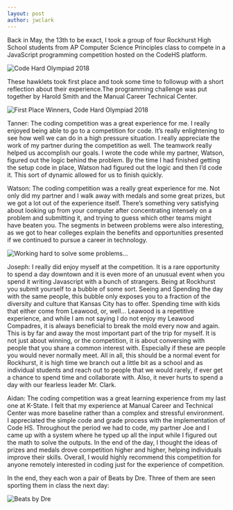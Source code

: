 ```yaml
---
layout: post
author: jwclark
---
```

Back in May, the 13th to be exact, I took a group of four Rockhurst High School students from AP Computer Science Principles class to compete in a JavaScript programming competition hosted on the CodeHS platform.

<div class="flex-wrapper">
  <img alt="Code Hard Olympiad 2018" src="{{site.baseurl}}/img/codehardolympiad.png">
</div>

These hawklets took first place and took some time to followup with a short reflection about their experience.The programming challenge was put together by Harold Smith and the Manual Career Technical Center. 

<div class="flex-wrapper">
  <img alt="First Place Winners, Code Hard Olympiad 2018" src="{{site.baseurl}}/img/firstplace.jpg">
</div>

Tanner: The coding competition was a great experience for me. I really enjoyed being able to go to a competition for code. It’s really enlightening to see how well we can do in a high pressure situation. I really appreciate the work of my partner during the competition as well. The teamwork really helped us accomplish our goals. I wrote the code while my partner, Watson, figured out the logic behind the problem. By the time I had finished getting the setup code in place, Watson had figured out the logic and then I’d code it. This sort of dynamic allowed for us to finish quickly.

Watson: The coding competition was a really great experience for me. Not only did my partner and I walk away with medals and some great prizes, but we got a lot out of the experience itself. There’s something very satisfying about looking up from your computer after concentrating intensely on a problem and submitting it, and trying to guess which other teams might have beaten you. The segments in between problems were also interesting, as we got to hear colleges explain the benefits and opportunities presented if we continued to pursue a career in technology. 

<div class="flex-wrapper">
  <img alt="Working hard to solve some problems..." src="{{site.baseurl}}/img/winning.jpg">
</div>

Joseph: I really did enjoy myself at the competition. It is a rare opportunity to spend a day downtown and it is even more of an unusual event when you spend it writing Javascript with a bunch of strangers. Being at Rockhurst you submit yourself to a bubble of some sort. Seeing and Spending the day with the same people, this bubble only exposes you to a fraction of the diversity and culture that Kansas City has to offer. Spending time with kids that either come from Leawood, or, well… Leawood is a repetitive experience, and while I am not saying I do not enjoy my Leawood Compadres, it is always beneficial to break the mold every now and again. This is by far and away the most important part of the trip for myself. It is not just about winning, or the competition, it is about conversing with people that you share a common interest with. Especially if these are people you would never normally meet. All in all, this should be a normal event for Rockhurst, it is high time we branch out a little bit as a school and as individual students and reach out to people that we would rarely, if ever get a chance to spend time and collaborate with. Also, it never hurts to spend a day with our fearless leader Mr. Clark.

Aidan: The coding competition was a great learning experience from my last one at K-State. I felt that my experience at Manual Career and Technical Center was more baseline rather than a complex and stressful environment. I appreciated the simple code and grade process with the implementation of Code HS. Throughout the period we had to code, my partner Joe and I came up with a system where he typed up all the input while I figured out the math to solve the outputs. In the end of the day, I thought the ideas of prizes and medals drove competition higher and higher, helping individuals improve their skills. Overall, I would highly recommend this competition for anyone remotely interested in coding just for the experience of competition.  

In the end, they each won a pair of Beats by Dre. Three of them are seen sporting them in class the next day:

<div class="flex-wrapper">
  <img alt="Beats by Dre" src="{{site.baseurl}}/img/beats.jpg">
</div>